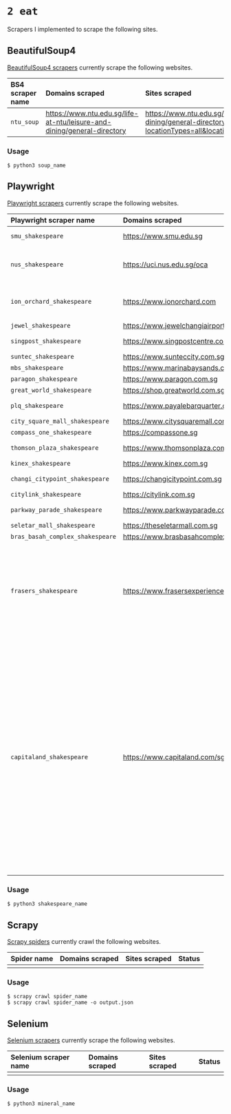 # `2 eat`

Scrapers I implemented to scrape the following sites.

## BeautifulSoup4

[BeautifulSoup4 scrapers](./soup_2_eat/) currently scrape the following websites.

| BS4 scraper name | Domains scraped | Sites scraped | Status |
| :--- | :--- | :--- | :--- |
| `ntu_soup` | https://www.ntu.edu.sg/life-at-ntu/leisure-and-dining/general-directory | https://www.ntu.edu.sg/life-at-ntu/leisure-and-dining/general-directory?locationTypes=all&locationCategories=all&page=1 | :white_check_mark: |

### Usage

```console
$ python3 soup_name
```

## Playwright

[Playwright scrapers](./shakespeare_2_eat/) currently scrape the following websites.

| Playwright scraper name | Domains scraped | Sites scraped | Status |
| :--- | :--- | :--- | :--- |
| `smu_shakespeare` | https://www.smu.edu.sg | https://www.smu.edu.sg/campus-life/visiting-smu/food-beverages-listing | :white_check_mark: |
| `nus_shakespeare` | https://uci.nus.edu.sg/oca | - https://uci.nus.edu.sg/oca/retail-dining/food-and-beverages/<br> - https://uci.nus.edu.sg/oca/retail-dining/food-and-beverage-utown/<br> - https://uci.nus.edu.sg/oca/retail-dining/food-and-beverages-bukit-timah/ | :white_check_mark: |
| `ion_orchard_shakespeare` | https://www.ionorchard.com | - https://www.ionorchard.com/en/dine.html?category=Casual%20Dining%20and%20Takeaways<br> - https://www.ionorchard.com/en/dine.html?category=Restaurants%20and%20Cafes | :white_check_mark: |
| `jewel_shakespeare` | https://www.jewelchangiairport.com | https://www.jewelchangiairport.com/en/dine.html | :white_check_mark: |
| `singpost_shakespeare` | https://www.singpostcentre.com | https://www.singpostcentre.com/stores?start_with=&s=&category=cafes-restaurants-food-court | :white_check_mark: |
| `suntec_shakespeare` | https://www.sunteccity.com.sg | https://www.sunteccity.com.sg/store_categories/dining | :white_check_mark: |
| `mbs_shakespeare` | https://www.marinabaysands.com | https://www.marinabaysands.com/restaurants/view-all.html | :white_check_mark: |
| `paragon_shakespeare` | https://www.paragon.com.sg | https://www.paragon.com.sg/stores/category/food-beverage | :white_check_mark: |
| `great_world_shakespeare` | https://shop.greatworld.com.sg/ | https://shop.greatworld.com.sg/dine/ | :white_check_mark: |
| `plq_shakespeare` | https://www.payalebarquarter.com | https://www.payalebarquarter.com/directory/mall/?categories=Food+%26+Restaurant | :white_check_mark: |
| `city_square_mall_shakespeare` | https://www.citysquaremall.com | https://www.citysquaremall.com.sg/shops/food-beverage/ | :white_check_mark: |
| `compass_one_shakespeare` | https://compassone.sg | https://compassone.sg/category/stores/restaurant-cafe-fast-food/ | :white_check_mark: |
| `thomson_plaza_shakespeare` | https://www.thomsonplaza.com.sg | https://www.thomsonplaza.com.sg/store-directory/?keyword=&filter=5&payment_type= | :white_check_mark: |
| `kinex_shakespeare` | https://www.kinex.com.sg | https://www.kinex.com.sg/dining | :white_check_mark: |
| `changi_citypoint_shakespeare` | https://changicitypoint.com.sg | https://changicitypoint.com.sg/stores/page/1/?search&level&mall&cat=12&apply_filter | :white_check_mark: |
| `citylink_shakespeare` | https://citylink.com.sg | https://citylink.com.sg/restaurants-cafes/ | :white_check_mark: |
| `parkway_parade_shakespeare` | https://www.parkwayparade.com.sg | https://www.parkwayparade.com.sg/store-directory/?categories=Food+%26+Restaurant | :white_check_mark: |
| `seletar_mall_shakespeare` | https://theseletarmall.com.sg | https://theseletarmall.com.sg/dine/ | :white_check_mark: |
| `bras_basah_complex_shakespeare` | https://www.brasbasahcomplex.com | https://www.brasbasahcomplex.com/shops/?category_id=46 | :white_check_mark: |
| `frasers_shakespeare` | https://www.frasersexperience.com/ | - https://www.causewaypoint.com.sg/<br> - https://www.centurysquare.com.sg/<br> - https://www.eastpoint.sg/<br> - https://www.hougangmall.com.sg/<br> - https://www.northpointcity.com.sg/<br> - https://www.robertsonwalk.com.sg/<br> - https://www.tampines1.com.sg/<br> - https://www.thecentrepoint.com.sg/<br> - https://www.tiongbahruplaza.com.sg/<br> - https://www.waterwaypoint.com.sg/<br> - https://www.whitesands.com.sg/ | :white_check_mark: |
| `capitaland_shakespeare` | https://www.capitaland.com/sg/ | - https://www.capitaland.com/sg/malls/plazasingapura/en/stores.html?category=foodandbeverage<br>- https://www.capitaland.com/sg/malls/aperia/en/stores.html?category=foodandbeverage<br>- https://www.capitaland.com/sg/malls/bedokmall/en/stores.html?category=foodandbeverage<br>- https://www.capitaland.com/sg/malls/bugisjunction/en/stores.html?category=foodandbeverage<br>- https://www.capitaland.com/sg/malls/bugisplus/en/stores.html?category=foodandbeverage<br>- https://www.capitaland.com/sg/malls/bukitpanjangplaza/en/stores.html?category=foodandbeverage<br>- https://www.capitaland.com/sg/malls/funan/en/stores.html?category=foodandbeverage<br>- https://www.capitaland.com/sg/malls/imm/en/stores.html?category=foodandbeverage<br>- https://www.capitaland.com/sg/malls/junction8/en/stores.html?category=foodandbeverage<br>- https://www.capitaland.com/sg/malls/lotone/en/stores.html?category=foodandbeverage<br>- https://www.capitaland.com/sg/malls/rafflescity/en/stores.html?category=foodandbeverage<br>- https://www.capitaland.com/sg/malls/tampinesmall/en/stores.html?category=foodandbeverage<br>- https://www.capitaland.com/sg/malls/westgate/en/stores.html?category=foodandbeverage<br> | :white_check_mark: |

### Usage

```console
$ python3 shakespeare_name
```

## Scrapy

[Scrapy spiders](./spider_2_eat/) currently crawl the following websites.

| Spider name | Domains scraped | Sites scraped | Status |
| :--- | :--- | :--- | :--- |
| | | | | 

### Usage

```console
$ scrapy crawl spider_name
$ scrapy crawl spider_name -o output.json
```

## Selenium

[Selenium scrapers](./mineral_2_eat/) currently scrape the following websites.

| Selenium scraper name | Domains scraped | Sites scraped | Status |
| :--- | :--- | :--- | :--- |
| | | | |

### Usage

```console
$ python3 mineral_name
```